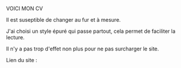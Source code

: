 VOICI MON CV 

Il est suseptible de changer au fur et à mesure.

J'ai choisi un style épuré qui passe partout, cela permet de faciliter la lecture. 

Il n'y a pas trop d'effet non plus pour ne pas surcharger le site.

Lien du site : 
